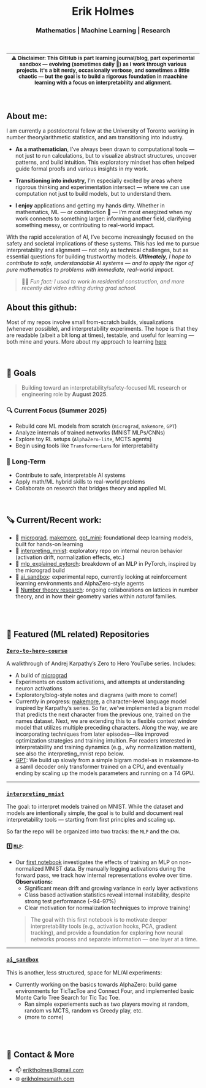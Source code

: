 
<h1 align="center"> Erik Holmes </h1>
<h3 align="center">   Mathematics | Machine Learning | Research  </h3>

<br>

  | <sub>⚠️ Disclaimer: This GitHub is part learning journal/blog, part experimental sandbox — evolving (sometimes daily 🤞) as I work through various projects. It's a bit nerdy, occasionally verbose, and sometimes a little chaotic — but the goal is to build a rigorous foundation in maachine learning with a focus on interpretability and alignment.</sub>| 
  | --------- | 
<br>

## About me: 
I am currently a postdoctoral fellow at the University of Toronto working in number theory/arithmetic statistics, and am transitioning into industry. 

- **As a mathematician**, I’ve always been drawn to computational tools — not just to run calculations, but to visualize abstract structures, uncover patterns, and build intuition. This exploratory mindset has often helped guide formal proofs and various insights in my work. 

- **Transitioning into industry,**  I’m especially excited by areas where rigorous thinking and experimentation intersect — where we can use computation not just to build models, but to understand them. 

- **I enjoy** applications and getting my hands dirty. Whether in mathematics, ML — or construction 🔨 — I’m most energized when my work connects to something larger: informing another field, clarifying something messy, or contributing to real-world impact.

With the rapid acceleration of AI, I’ve become increasingly focused on the safety and societal implications of these systems. This has led me to pursue interpretability and alignment — not only as technical challenges, but as essential questions for building trustworthy models.
***Ultimately**, I hope to contribute to safe, understandable AI systems — and to apply the rigor of pure mathematics to problems with immediate, real-world impact.*

> 🎥🔨 *Fun fact:  I used to work in residential construction, and more recently did video editing during grad school.*



## About this github:
Most of my repos involve small from-scratch builds, visualizations (whenever possible), and interpretability experiments. The hope is that they are readable (albeit a bit long at times), testable, and useful for learning — both mine and yours. More about my approach to learning [here](github.com/eriktholmes/learning_blog)

<br> 



## 🎯 Goals

> Building toward an interpretability/safety-focused ML research or engineering role by **August 2025**.

### 🔍 Current Focus (Summer 2025)
- Rebuild core ML models from scratch (`micrograd`, `makemore`, `GPT`)
- Analyze internals of trained networks (MNIST MLPs/CNNs)
- Explore toy RL setups (`AlphaZero-lite`, MCTS agents)
- Begin using tools like `TransformerLens` for interpretability

### 🔭 Long-Term
- Contribute to safe, interpretable AI systems
- Apply math/ML hybrid skills to real-world problems
- Collaborate on research that bridges theory and applied ML


<!--
- 📚 I am working to understand foundational concepts and interpretability through ML projects and courses: for example project builds like [micrograd](https://github.com/eriktholmes/Zero-to-hero-course/tree/main/episode-1/micrograd),  [makemore](https://github.com/eriktholmes/Zero-to-hero-course/tree/main/episode_2), and (*currently the skeleton of*) [AlphaZero lite](https://github.com/eriktholmes/ai_sandbox). 
  - these toy problems led me to port the micrograd approach to PyTorch, train a basic classifier on MNIST data and analyze neuron behavior through pixel activation maps.
    - [HERE](https://github.com/eriktholmes/educational_notebooks/blob/main/mlp_explained_pytorch.ipynb) I spend an afternoon writing a basic overview of MLPs from this micrograd perspective.  
- 📈 Long-term learning goals/research interests: interpretability, alignment, and AI safety.
  - Baby steps towards this is a repo specifically designed for [interpretabilty](https://github.com/eriktholmes/interpreting_mnist) of models trained on MNIST.
- ✍️ Also I am still working on various [research projects](https://erikholmesmath.com/research.htm) in number theory. 
-->

<br> 

## 🪚 Current/Recent work:
- 🔧 [micrograd](https://github.com/eriktholmes/zero_to_hero_course/tree/main/micrograd), [makemore](https://github.com/eriktholmes/zero_to_hero_course/tree/main/makemore), [gpt_mini](https://github.com/eriktholmes/zero_to_hero_course/tree/main/gpt): foundational deep learning models, built for hands-on learning
- 🔬 [interpreting_mnist](https://github.com/eriktholmes/interpreting_mnist/tree/main/MLP): exploratory repo on internal neuron behavior (activation drift, normalization effects, etc.)
- 🧠 [mlp_explained_pytorch](https://github.com/eriktholmes/educational_notebooks/blob/main/mlp_explained_pytorch.ipynb): breakdown of an MLP in PyTorch, inspired by the micrograd build
- 🎲 [ai_sandbox](https://github.com/eriktholmes/ai_sandbox): experimental repo, currently looking at reinforcement learning environments and AlphaZero-style agents
- 🔣 [Number theory research](https://erikholmesmath.com/research.htm): ongoing collaborations on lattices in number theory, and in how their geometry varies within *natural* families. 





<br> 
<br> 

## 📌 Featured (ML related) Repositories

### [`Zero-to-hero-course`](https://github.com/eriktholmes/Zero-to-hero-course)
A walkthrough of Andrej Karpathy’s Zero to Hero YouTube series. Includes:
- A build of [micrograd](https://github.com/eriktholmes/Zero-to-hero-course/tree/main/episode-1/micrograd)
- Experiments on custom activations, and attempts at understanding neuron activations
- Exploratory/blog-style notes and diagrams (with more to come!)
- Currently in progress: [makemore](https://github.com/eriktholmes/Zero-to-hero-course/tree/main/episode_2), a character-level language model inspired by Karpathy’s series. So far, we've implemented a bigram model that predicts the next character from the previous one, trained on the names dataset. Next, we are extending this to a flexible context window model that utilizes multiple preceding characters. Along the way, we are incorporating techniques from later episodes—like improved optimization strategies and training intuition. For readers interested in interpretability and training dynamics (e.g., why normalization matters), see also the interpreting_mnist repo below.
- [GPT](https://github.com/eriktholmes/zero_to_hero_course/tree/main/gpt): We build up slowly from a simple bigram model-as in makemore-to a samll decoder only transformer trained on a CPU, and eventually ending by scaling up the models parameters and running on a T4 GPU. 
---
### [`interpreting_mnist`](https://github.com/eriktholmes/interpreting_mnist)
The goal: to interpret models trained on MNIST. While the dataset and models are intentionally simple, the goal is to build and document real interpretability tools — starting from first principles and scaling up. 

So far the repo will be organized into two tracks: the `MLP` and the `CNN`.
#### :one: [`MLP`](https://github.com/eriktholmes/interpreting_mnist/tree/main/MLP):
 - Our [first notebook](https://github.com/eriktholmes/interpreting_mnist/blob/main/MLP/01_MLP_for_Interpretability_non_normalized.ipynb) investigates the effects of training an MLP on non-normalized MNIST data. By manually logging activations during the forward pass, we track how internal representations evolve over time.\
**Observations:**
    - Significant mean drift and growing variance in early layer activations
    - Class based activation statistics reveal internal instability, despite strong test performance (~94–97%)
    - Clear motivation for normalization techniques to improve training!
    > The goal with this first notebook is to motivate deeper interpretability tools (e.g., activation hooks, PCA, gradient tracking), and provide a foundation for exploring how neural networks process and separate information — one layer at a time.
---

### [```ai_sandbox```](https://github.com/eriktholmes/ai_sandbox) 
This is another, less structured, space for ML/AI experiments:
- Currently working on the basics towards AlphaZero: build game environments for TicTacToe and Connect Four, and implemented basic Monte Carlo Tree Search for Tic Tac Toe.
  - Ran simple experiements such as two players moving at random, random vs MCTS, random vs Greedy play, etc.
  - (more to come)

<!--
### [`Math_things`](https://github.com/eriktholmes/math_things)
A catch-all for math-related code, currently focused on:
- Computational experiments related to unit lattices in number fields
- Visualization of rank 2 shapes within the [fundamental domain](/Math_things/unit_shapes/FD_domain.png)
- Ongoing research on lattices and questions of distribution
- Ultimately, I am excited about a possible application of lattice shapes to log terms in Malle's conjecture (which is roughly about the asymptotics of specialized counting functions) and hope to have some code related to that at some point...?
-->



<br>
<br> 

## 🔗 Contact & More
- 📫 eriktholmes@gmail.com
- 🌐 [erikholmesmath.com](https://erikholmesmath.com)


<!---
eriktholmes/eriktholmes is a ✨ special ✨ repository because its `README.md` (this file) appears on your GitHub profile.
You can click the Preview link to take a look at your changes.
--->
